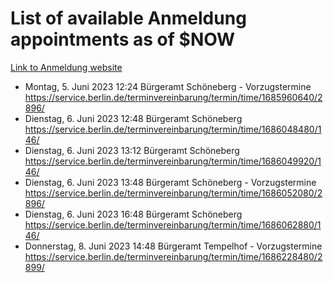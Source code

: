 # List of available Anmeldung appointments as of $NOW
[Link to Anmeldung website](https://service.berlin.de/terminvereinbarung/termin/tag.php?termin=1&anliegen[]=120686&dienstleisterlist=122210,122217,327316,122219,327312,122227,327314,122231,327346,122243,327348,122254,122252,329742,122260,329745,122262,329748,122271,327278,122273,327274,122277,327276,330436,122280,327294,122282,327290,122284,327292,122291,327270,122285,327266,122286,327264,122296,327268,150230,329760,122297,327286,122294,327284,122312,329763,122314,329775,122304,327330,122311,327334,122309,327332,317869,122281,327352,122279,329772,122283,122276,327324,122274,327326,122267,329766,122246,327318,122251,327320,122257,327322,122208,327298,122226,327300&herkunft=http%3A%2F%2Fservice.berlin.de%2Fdienstleistung%2F120686%2F)
- Montag, 5. Juni 2023 12:24 Bürgeramt Schöneberg - Vorzugstermine https://service.berlin.de/terminvereinbarung/termin/time/1685960640/2896/
- Dienstag, 6. Juni 2023 12:48 Bürgeramt Schöneberg https://service.berlin.de/terminvereinbarung/termin/time/1686048480/146/
- Dienstag, 6. Juni 2023 13:12 Bürgeramt Schöneberg https://service.berlin.de/terminvereinbarung/termin/time/1686049920/146/
- Dienstag, 6. Juni 2023 13:48 Bürgeramt Schöneberg - Vorzugstermine https://service.berlin.de/terminvereinbarung/termin/time/1686052080/2896/
- Dienstag, 6. Juni 2023 16:48 Bürgeramt Schöneberg https://service.berlin.de/terminvereinbarung/termin/time/1686062880/146/
- Donnerstag, 8. Juni 2023 14:48 Bürgeramt Tempelhof - Vorzugstermine https://service.berlin.de/terminvereinbarung/termin/time/1686228480/2899/

